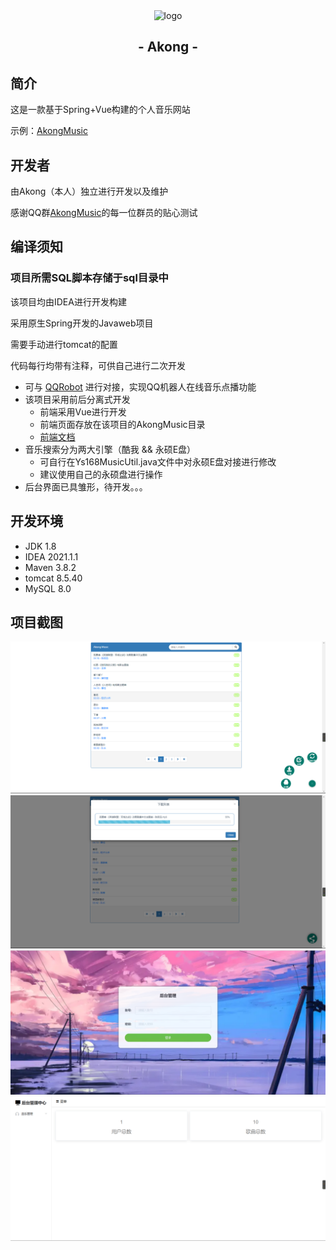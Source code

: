 <div align="center">
   <img width="160" src="https://www.akongwl.top/imgs/logo.jpg" alt="logo"></br>
   <h2>- Akong -</h2>
</div>

## 简介
这是一款基于Spring+Vue构建的个人音乐网站

示例：[AkongMusic](https://music.akongwl.top/)
## 开发者
由Akong（本人）独立进行开发以及维护

感谢QQ群[AkongMusic](https://jq.qq.com/?_wv=1027&k=kPEC75Ek)的每一位群员的贴心测试
## 编译须知
### 项目所需SQL脚本存储于sql目录中
该项目均由IDEA进行开发构建

采用原生Spring开发的Javaweb项目

需要手动进行tomcat的配置

代码每行均带有注释，可供自己进行二次开发

- 可与 [QQRobot](https://github.com/fanqiewl/QQRobot) 进行对接，实现QQ机器人在线音乐点播功能
- 该项目采用前后分离式开发
    - 前端采用Vue进行开发
    - 前端页面存放在该项目的AkongMusic目录
    - [前端文档](https://github.com/fanqiewl/AkongMusic/blob/master/AkongMusic/README.md)
- 音乐搜索分为两大引擎（酷我 && 永硕E盘）
    - 可自行在Ys168MusicUtil.java文件中对永硕E盘对接进行修改
    - 建议使用自己的永硕盘进行操作
- 后台界面已具雏形，待开发。。。
## 开发环境
- JDK 1.8
- IDEA 2021.1.1
- Maven 3.8.2
- tomcat 8.5.40
- MySQL 8.0

## 项目截图
<div align="center">
    <img src=".akong/1.png" alt="project" />
    <img src=".akong/2.png" alt="project" />
    <img src=".akong/3.png" alt="project" />
    <img src=".akong/4.png" alt="project" />
</div>
